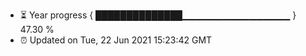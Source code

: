 - ⏳ Year progress { ██████████████▁▁▁▁▁▁▁▁▁▁▁▁▁▁▁▁ } 47.30 %
- ⏰ Updated on Tue, 22 Jun 2021 15:23:42 GMT

